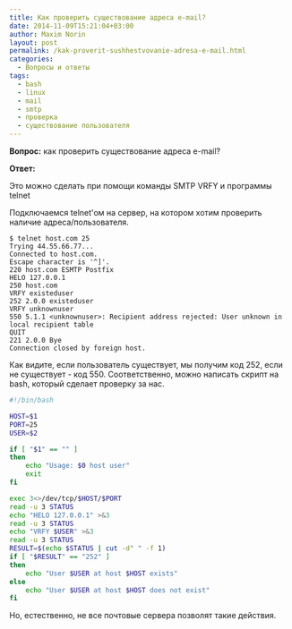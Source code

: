 ```yaml
---
title: Как проверить существование адреса e-mail?
date: 2014-11-09T15:21:04+03:00
author: Maxim Norin
layout: post
permalink: /kak-proverit-sushhestvovanie-adresa-e-mail.html
categories:
  - Вопросы и ответы
tags:
  - bash
  - linux
  - mail
  - smtp
  - проверка
  - существование пользователя
---
```

__Вопрос:__ как проверить существование адреса e-mail?
<!--more-->

__Ответ:__

Это можно сделать при помощи команды SMTP VRFY и программы telnet

Подключаемся telnet'ом на сервер, на котором хотим проверить наличие адреса/пользователя.
```
$ telnet host.com 25
Trying 44.55.66.77...
Connected to host.com.
Escape character is '^]'.
220 host.com ESMTP Postfix
HELO 127.0.0.1
250 host.com
VRFY existeduser
252 2.0.0 existeduser
VRFY unknownuser
550 5.1.1 <unknownuser>: Recipient address rejected: User unknown in local recipient table
QUIT
221 2.0.0 Bye
Connection closed by foreign host.
```
Как видите, если пользователь существует, мы получим код 252, если не существует - код 550. Соответственно, можно написать скрипт на bash, который сделает проверку за нас.
```bash
#!/bin/bash

HOST=$1
PORT=25
USER=$2

if [ "$1" == "" ]
then
    echo "Usage: $0 host user"
    exit
fi

exec 3<>/dev/tcp/$HOST/$PORT
read -u 3 STATUS
echo "HELO 127.0.0.1" >&3
read -u 3 STATUS
echo "VRFY $USER" >&3
read -u 3 STATUS
RESULT=$(echo $STATUS | cut -d" " -f 1)
if [ "$RESULT" == "252" ]
then
    echo "User $USER at host $HOST exists"
else
    echo "User $USER at host $HOST does not exist"
fi
```
Но, естественно, не все почтовые сервера позволят такие действия.
